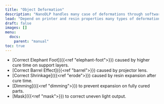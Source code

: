 ```yaml
---
title: "Object Deformation"
description: "NanoDLP handles many case of deformations through software capabilities."
lead: "Depend on printer and resin properties many types of deformation could happen on the printed object. NanoDLP is capable of correcting the most of these deformations."
draft: false
images: []
menu:
  docs:
    parent: "manual"
toc: true
---
```

* [Correct Elephant Foot]({{<ref "elephant-foot">}}) caused by higher cure time on support layers.
* [Correct Barrel Effect]({{<ref "barrel">}}) caused by projector lens.
* [Correct Shrinkage]({{<ref "erode">}}) caused by resin expansion after cure time.
* [Dimming]({{<ref "dimming">}}) to prevent expansion on fully cured parts.
* [Mask]({{<ref "mask">}}) to correct uneven light output.
